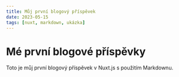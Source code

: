 ```yaml
---
title: Můj první blogový příspěvek
date: 2023-05-15
tags: [nuxt, markdown, ukázka]
---
```


# Mé první blogové příspěvky

Toto je můj první blogový příspěvek v Nuxt.js s použitím Markdownu.
